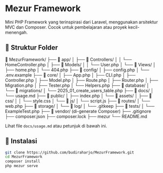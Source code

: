 # Mezur Framework

Mini PHP Framework yang terinspirasi dari Laravel, menggunakan arsitektur MVC dan Composer. Cocok untuk pembelajaran atau proyek kecil-menengah.

## 📁 Struktur Folder

📁 MezurFramework/
├── 📁 app/
│   ├── 📁 Controllers/
│   │   └── HomeController.php
│   ├── 📁 Models/
│   │   └── User.php
│   └── 📁 Views/
│       ├── home.php
│       └── 404.php
├── 📁 config/
│   ├── config.php
│   └── .env.example
├── 📁 core/
│   ├── App.php
│   ├── CLI.php
│   ├── Controller.php
│   ├── Model.php
│   ├── Route.php
│   ├── Router.php
│   ├── Migration.php
│   ├── Tester.php
│   └── Helpers.php
├── 📁 database/
│   └── 📁 migrations/
│       └── 2025_01_create_users_table.php
├── 📁 docs/
│   └── usage.md
├── 📁 public/
│   ├── index.php
│   └── 📁 assets/
│       ├── 📁 css/
│       │   └── style.css
│       └── 📁 js/
│           └── script.js
├── 📁 routes/
│   └── web.php
├── 📁 storage/
│   └── 📁 log/
│       └── .gitkeep
├── 📁 tests/
│   └── ExampleTest.php
├── 📁 vendor/ (di-generate Composer)
├── .gitignore
├── composer.json
├── composer.lock
├── mezur
└── README.md


Lihat file `docs/usage.md` atau petunjuk di bawah ini.

## 🚀 Instalasi

```bash
git clone https://github.com/budiraharjo/MezurFramework.git
cd MezurFramework
composer install
php mezur serve
